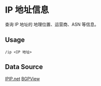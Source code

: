 # IP 地址信息

查询 IP 地址的 地理位置、运营商、ASN 等信息。

## Usage

```
/ip <IP 地址>
```

## Data Source

[IPIP.net](https://www.ipip.net)
[BGPView](https://bgpview.io/)

